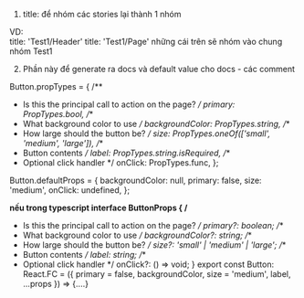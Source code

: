 1. title: để nhóm các stories lại thành 1 nhóm

VD:  
title: 'Test1/Header'
title: 'Test1/Page' 
những cái trên sẽ nhóm vào chung nhóm Test1

2. Phần này để generate ra docs và default value cho docs - các comment

Button.propTypes = {
  /**
   * Is this the principal call to action on the page?
   */
  primary: PropTypes.bool,
  /**
   * What background color to use
   */
  backgroundColor: PropTypes.string,
  /**
   * How large should the button be?
   */
  size: PropTypes.oneOf(['small', 'medium', 'large']),
  /**
   * Button contents
   */
  label: PropTypes.string.isRequired,
  /**
   * Optional click handler
   */
  onClick: PropTypes.func,
};

Button.defaultProps = {
  backgroundColor: null,
  primary: false,
  size: 'medium',
  onClick: undefined,
};

**nếu trong typescript
interface ButtonProps {
  /**
   * Is this the principal call to action on the page?
   */
  primary?: boolean;
  /**
   * What background color to use
   */
  backgroundColor?: string;
  /**
   * How large should the button be?
   */
  size?: 'small' | 'medium' | 'large';
  /**
   * Button contents
   */
  label: string;
  /**
   * Optional click handler
   */
  onClick?: () => void;
}
export const Button: React.FC<ButtonProps> = ({
  primary = false,
  backgroundColor,
  size = 'medium',
  label,
  ...props
}) => {....}